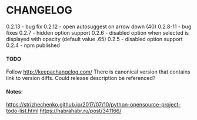 # CHANGELOG

0.2.13 - bug fix
0.2.12 - open autosuggest on arrow down (40)
0.2.8-11 - bug fixes
0.2.7 - hidden option support
0.2.6 - disabled option when selected is displayed with opacity (default value .65)
0.2.5 - disabled option support
0.2.4 - npm published


#### TODO
Follow http://keepachangelog.com/
There is canonical version that contains link to version diffs.
Could release description be referenced?

#### Notes:
https://strizhechenko.github.io/2017/07/10/python-opensource-project-todo-list.html
https://habrahabr.ru/post/341166/
 